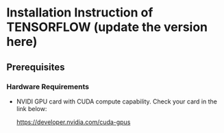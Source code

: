 # Installation Instruction of TENSORFLOW (update the version here)
## Prerequisites
### Hardware Requirements
- NVIDI GPU card with CUDA compute capability. Check your card in the link below:

  https://developer.nvidia.com/cuda-gpus 
